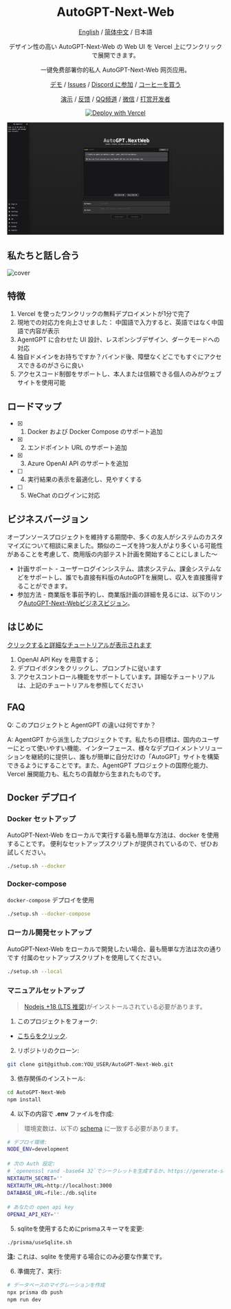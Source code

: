 <div align="center">

<h1 align="center">AutoGPT-Next-Web</h1>

[English](https://github.com/Dogtiti/AutoGPT-Next-Web/blob/main/README.md) / [简体中文](https://github.com/Dogtiti/AutoGPT-Next-Web/blob/main/docs/README_CN.md) / 日本語

デザイン性の高い AutoGPT-Next-Web の Web UI を Vercel 上にワンクリックで展開できます。

一键免费部署你的私人 AutoGPT-Next-Web 网页应用。

[デモ](https://auto-agentgpt.com/) / [Issues](https://github.com/Dogtiti/AutoGPT-Next-Web/issues) / [Discord に参加](https://discord.gg/Xnsbhg6Uvd) / [コーヒーを買う](https://www.buymeacoffee.com/elricliu)

[演示](https://auto-agentgpt.com/) / [反馈](https://github.com/Dogtiti/AutoGPT-Next-Web/issues) / [QQ频道](https://github.com/Dogtiti/AutoGPT-Next-Web/assets/38354472/fa0e85db-4419-42c1-8257-f6b2007c9db7) / [微信](https://user-images.githubusercontent.com/38354472/232797309-9348f3a6-1dd7-422a-ad01-935247b1970e.png) / [打赏开发者](https://user-images.githubusercontent.com/38354472/232796654-c749602b-c1d4-402b-8c31-e7c013b7a42d.png)

[![Deploy with Vercel](https://vercel.com/button)](https://vercel.com/new/clone?repository-url=https%3A%2F%2Fgithub.com%2FDogtiti%2FAutoGPT-Next-Web&env=OPENAI_API_KEY&project-name=autogpt-next-web&repository-name=AutoGPT-Next-Web)

![cover](../public/cover-en.png)

</div>

## 私たちと話し合う

![cover](https://github.com/Dogtiti/AutoGPT-Next-Web/assets/38354472/a3f6012f-854f-497d-9090-ecaeb102682f)

## 特徴

1. Vercel を使ったワンクリックの無料デプロイメントが1分で完了
2. 現地での対応力を向上させました： 中国語で入力すると、英語ではなく中国語で内容が表示
3. AgentGPT に合わせた UI 設計、レスポンシブデザイン、ダークモードへの対応
4. 独自ドメインをお持ちですか？バインド後、障壁なくどこでもすぐにアクセスできるのがさらに良い
5. アクセスコード制御をサポートし、本人または信頼できる個人のみがウェブサイトを使用可能

## ロードマップ

- [x] 1. Docker および Docker Compose のサポート追加
- [x] 2. エンドポイント URL のサポート追加
- [x] 3. Azure OpenAI API のサポートを追加
- [ ] 4. 実行結果の表示を最適化し、見やすくする
- [ ] 5. WeChat のログインに対応

## ビジネスバージョン
オープンソースプロジェクトを維持する期間中、多くの友人がシステムのカスタマイズについて相談に来ました。類似のニーズを持つ友人がより多くいる可能性があることを考慮して、商用版の内部テスト計画を開始することにしました〜
* 計画サポート -
ユーザーログインシステム、請求システム、課金システムなどをサポートし、誰でも直接有料版のAutoGPTを展開し、収入を直接獲得することができます。
* 参加方法 -
商業版を事前予約し、商業版計画の詳細を見るには、以下のリンク[AutoGPT-Next-Webビジネスビジョン](https://egqz2y6eul.feishu.cn/docx/PxoMd7LGfoobAixiuWacxRWQnNd)。

## はじめに

[クリックすると詳細なチュートリアルが表示されます](https://autogpt-next-web.gitbook.io/autogpt-next-web/)

1. OpenAI API Key を用意する；
2. デプロイボタンをクリックし、プロンプトに従います
3. アクセスコントロール機能をサポートしています。詳細なチュートリアルは、上記のチュートリアルを参照してください

## FAQ

Q: このプロジェクトと AgentGPT の違いは何ですか？

A: AgentGPT から派生したプロジェクトです。私たちの目標は、国内のユーザーにとって使いやすい機能、インターフェース、様々なデプロイメントソリューションを継続的に提供し、誰もが簡単に自分だけの「AutoGPT」サイトを構築できるようにすることです。また、AgentGPT プロジェクトの国際化能力、Vercel 展開能力も、私たちの貢献から生まれたものです。

## Docker デプロイ

### Docker セットアップ

AutoGPT-Next-Web をローカルで実行する最も簡単な方法は、docker を使用することです。
便利なセットアップスクリプトが提供されているので、ぜひお試しください。

```bash
./setup.sh --docker
```

### Docker-compose

`docker-compose` デプロイを使用

```bash
./setup.sh --docker-compose
```

### ローカル開発セットアップ

AutoGPT-Next-Web をローカルで開発したい場合、最も簡単な方法は次の通りです
付属のセットアップスクリプトを使用してください。

```bash
./setup.sh --local
```

### マニュアルセットアップ

> [Nodejs +18 (LTS 推奨)](https://nodejs.org/en/)がインストールされている必要があります。

1. このプロジェクトをフォーク:

- [こちらをクリック](https://github.com/Dogtiti/AutoGPT-Next-Web/fork).

2. リポジトリのクローン:

```bash
git clone git@github.com:YOU_USER/AutoGPT-Next-Web.git
```

3. 依存関係のインストール:

```bash
cd AutoGPT-Next-Web
npm install
```

4. 以下の内容で **.env** ファイルを作成:

> 環境変数は、以下の [schema](https://github.com/Dogtiti/AutoGPT-Next-Web/blob/main/src/env/schema.mjs) に一致する必要があります。

```bash
# デプロイ環境:
NODE_ENV=development

# 次の Auth 設定:
# `openenssl rand -base64 32`でシークレットを生成するか、https://generate-secret.vercel.app/ を参照してください
NEXTAUTH_SECRET=''
NEXTAUTH_URL=http://localhost:3000
DATABASE_URL=file:./db.sqlite

# あなたの open api key
OPENAI_API_KEY=''
```

5. sqliteを使用するためにprismaスキーマを変更:

```bash
./prisma/useSqlite.sh
```

**注:** これは、sqlite を使用する場合にのみ必要な作業です。

6. 準備完了、実行:

```bash
# データベースのマイグレーションを作成
npx prisma db push
npm run dev
```

